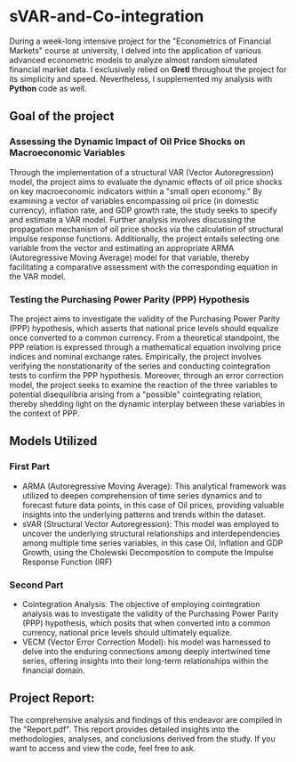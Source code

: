 # sVAR-and-Co-integration
During a week-long intensive project for the "Econometrics of Financial Markets" course at university, I delved into the application of various advanced econometric models to analyze almost random simulated financial market data. I exclusively relied on **Gretl** throughout the project for its simplicity and speed. Nevertheless, I supplemented my analysis with **Python** code as well.
## Goal of the project
### Assessing the Dynamic Impact of Oil Price Shocks on Macroeconomic Variables
Through the implementation of a structural VAR (Vector Autoregression) model, the project aims to evaluate the dynamic effects of oil price shocks on key macroeconomic indicators within a "small open economy." By examining a vector of variables encompassing oil price (in domestic currency), inflation rate, and GDP growth rate, the study seeks to specify and estimate a VAR model. Further analysis involves discussing the propagation mechanism of oil price shocks via the calculation of structural impulse response functions. Additionally, the project entails selecting one variable from the vector and estimating an appropriate ARMA (Autoregressive Moving Average) model for that variable, thereby facilitating a comparative assessment with the corresponding equation in the VAR model.

### Testing the Purchasing Power Parity (PPP) Hypothesis
The project aims to investigate the validity of the Purchasing Power Parity (PPP) hypothesis, which asserts that national price levels should equalize once converted to a common currency. From a theoretical standpoint, the PPP relation is expressed through a mathematical equation involving price indices and nominal exchange rates. Empirically, the project involves verifying the nonstationarity of the series and conducting cointegration tests to confirm the PPP hypothesis. Moreover, through an error correction model, the project seeks to examine the reaction of the three variables to potential disequilibria arising from a "possible" cointegrating relation, thereby shedding light on the dynamic interplay between these variables in the context of PPP.

## Models Utilized
### First Part
- ARMA (Autoregressive Moving Average): This analytical framework was utilized to deepen comprehension of time series dynamics and to forecast future data points, in this case of Oil prices, providing valuable insights into the underlying patterns and trends within the dataset.
- sVAR (Structural Vector Autoregression): This model was employed to uncover the underlying structural relationships and interdependencies among multiple time series variables, in this case Oil, Inflation and GDP Growth, using the Cholewski Decomposition to compute the Impulse Response Function (IRF)
### Second Part
- Cointegration Analysis: The objective of employing cointegration analysis was to investigate the validity of the Purchasing Power Parity (PPP) hypothesis, which     posits that when converted into a common currency, national price levels should ultimately equalize.
- VECM (Vector Error Correction Model): his model was harnessed to delve into the enduring connections among deeply intertwined time series, offering insights into their long-term relationships within the financial domain.

## Project Report:
The comprehensive analysis and findings of this endeavor are compiled in the "Report.pdf". This report provides detailed insights into the methodologies, analyses, and conclusions derived from the study. If you want to access and view the code, feel free to ask.

